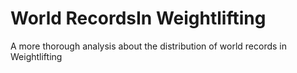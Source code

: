 # World RecordsIn Weightlifting
A more thorough analysis about the distribution of world records in Weightlifting